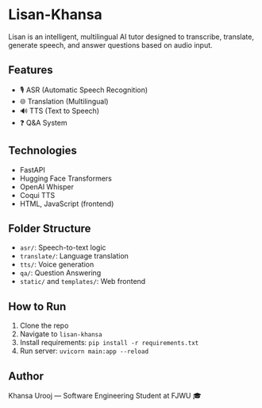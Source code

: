 # Lisan-Khansa

Lisan is an intelligent, multilingual AI tutor designed to transcribe, translate, generate speech, and answer questions based on audio input.

## Features
- 🎙️ ASR (Automatic Speech Recognition)
- 🌐 Translation (Multilingual)
- 🔊 TTS (Text to Speech)
- ❓ Q&A System

## Technologies
- FastAPI
- Hugging Face Transformers
- OpenAI Whisper
- Coqui TTS
- HTML, JavaScript (frontend)

## Folder Structure
- `asr/`: Speech-to-text logic
- `translate/`: Language translation
- `tts/`: Voice generation
- `qa/`: Question Answering
- `static/` and `templates/`: Web frontend

## How to Run
1. Clone the repo
2. Navigate to `lisan-khansa`
3. Install requirements: `pip install -r requirements.txt`
4. Run server: `uvicorn main:app --reload`

## Author
Khansa Urooj — Software Engineering Student at FJWU 🎓
